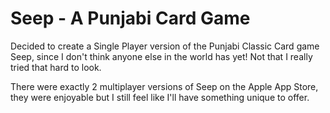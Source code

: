 # Seep - A Punjabi Card Game
Decided to create a Single Player version of the Punjabi Classic Card game Seep, since I don't think anyone else in the world has yet!
Not that I really tried that hard to look.

There were exactly 2 multiplayer versions of Seep on the Apple App Store, they were enjoyable but I still feel like I'll have something unique to offer.
